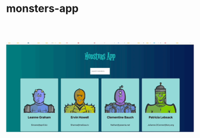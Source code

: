# monsters-app

<br/>

# <img src="image/monsters-app.gif" alt="monsters-app" style="zoom:67%;" />

